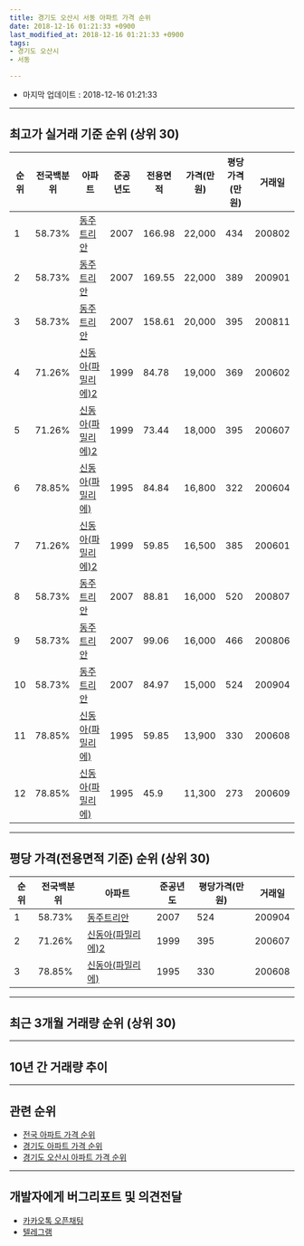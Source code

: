 ```yaml
---
title: 경기도 오산시 서동 아파트 가격 순위
date: 2018-12-16 01:21:33 +0900
last_modified_at: 2018-12-16 01:21:33 +0900
tags:
- 경기도 오산시
- 서동

---
```


* 마지막 업데이트 : 2018-12-16 01:21:33

---

## 최고가 실거래 기준 순위 (상위 30)


|순위|전국백분위|아파트|준공년도|전용면적|가격(만원)|평당가격(만원)|거래일|
|---|---|---|---|---|---|---|---|
|1|58.73%|[동주트리안](https://search.naver.com/search.naver?query=%EA%B2%BD%EA%B8%B0%EB%8F%84+%EC%98%A4%EC%82%B0%EC%8B%9C+%EC%84%9C%EB%8F%99+%EB%8F%99%EC%A3%BC%ED%8A%B8%EB%A6%AC%EC%95%88)|2007|166.98|22,000|434|200802|
|2|58.73%|[동주트리안](https://search.naver.com/search.naver?query=%EA%B2%BD%EA%B8%B0%EB%8F%84+%EC%98%A4%EC%82%B0%EC%8B%9C+%EC%84%9C%EB%8F%99+%EB%8F%99%EC%A3%BC%ED%8A%B8%EB%A6%AC%EC%95%88)|2007|169.55|22,000|389|200901|
|3|58.73%|[동주트리안](https://search.naver.com/search.naver?query=%EA%B2%BD%EA%B8%B0%EB%8F%84+%EC%98%A4%EC%82%B0%EC%8B%9C+%EC%84%9C%EB%8F%99+%EB%8F%99%EC%A3%BC%ED%8A%B8%EB%A6%AC%EC%95%88)|2007|158.61|20,000|395|200811|
|4|71.26%|[신동아(파밀리에)2](https://search.naver.com/search.naver?query=%EA%B2%BD%EA%B8%B0%EB%8F%84+%EC%98%A4%EC%82%B0%EC%8B%9C+%EC%84%9C%EB%8F%99+%EC%8B%A0%EB%8F%99%EC%95%84%28%ED%8C%8C%EB%B0%80%EB%A6%AC%EC%97%90%292)|1999|84.78|19,000|369|200602|
|5|71.26%|[신동아(파밀리에)2](https://search.naver.com/search.naver?query=%EA%B2%BD%EA%B8%B0%EB%8F%84+%EC%98%A4%EC%82%B0%EC%8B%9C+%EC%84%9C%EB%8F%99+%EC%8B%A0%EB%8F%99%EC%95%84%28%ED%8C%8C%EB%B0%80%EB%A6%AC%EC%97%90%292)|1999|73.44|18,000|395|200607|
|6|78.85%|[신동아(파밀리에)](https://search.naver.com/search.naver?query=%EA%B2%BD%EA%B8%B0%EB%8F%84+%EC%98%A4%EC%82%B0%EC%8B%9C+%EC%84%9C%EB%8F%99+%EC%8B%A0%EB%8F%99%EC%95%84%28%ED%8C%8C%EB%B0%80%EB%A6%AC%EC%97%90%29)|1995|84.84|16,800|322|200604|
|7|71.26%|[신동아(파밀리에)2](https://search.naver.com/search.naver?query=%EA%B2%BD%EA%B8%B0%EB%8F%84+%EC%98%A4%EC%82%B0%EC%8B%9C+%EC%84%9C%EB%8F%99+%EC%8B%A0%EB%8F%99%EC%95%84%28%ED%8C%8C%EB%B0%80%EB%A6%AC%EC%97%90%292)|1999|59.85|16,500|385|200601|
|8|58.73%|[동주트리안](https://search.naver.com/search.naver?query=%EA%B2%BD%EA%B8%B0%EB%8F%84+%EC%98%A4%EC%82%B0%EC%8B%9C+%EC%84%9C%EB%8F%99+%EB%8F%99%EC%A3%BC%ED%8A%B8%EB%A6%AC%EC%95%88)|2007|88.81|16,000|520|200807|
|9|58.73%|[동주트리안](https://search.naver.com/search.naver?query=%EA%B2%BD%EA%B8%B0%EB%8F%84+%EC%98%A4%EC%82%B0%EC%8B%9C+%EC%84%9C%EB%8F%99+%EB%8F%99%EC%A3%BC%ED%8A%B8%EB%A6%AC%EC%95%88)|2007|99.06|16,000|466|200806|
|10|58.73%|[동주트리안](https://search.naver.com/search.naver?query=%EA%B2%BD%EA%B8%B0%EB%8F%84+%EC%98%A4%EC%82%B0%EC%8B%9C+%EC%84%9C%EB%8F%99+%EB%8F%99%EC%A3%BC%ED%8A%B8%EB%A6%AC%EC%95%88)|2007|84.97|15,000|524|200904|
|11|78.85%|[신동아(파밀리에)](https://search.naver.com/search.naver?query=%EA%B2%BD%EA%B8%B0%EB%8F%84+%EC%98%A4%EC%82%B0%EC%8B%9C+%EC%84%9C%EB%8F%99+%EC%8B%A0%EB%8F%99%EC%95%84%28%ED%8C%8C%EB%B0%80%EB%A6%AC%EC%97%90%29)|1995|59.85|13,900|330|200608|
|12|78.85%|[신동아(파밀리에)](https://search.naver.com/search.naver?query=%EA%B2%BD%EA%B8%B0%EB%8F%84+%EC%98%A4%EC%82%B0%EC%8B%9C+%EC%84%9C%EB%8F%99+%EC%8B%A0%EB%8F%99%EC%95%84%28%ED%8C%8C%EB%B0%80%EB%A6%AC%EC%97%90%29)|1995|45.9|11,300|273|200609|


---

## 평당 가격(전용면적 기준) 순위 (상위 30)


|순위|전국백분위|아파트|준공년도|평당가격(만원)|거래일|
|---|---|---|---|---|---|
|1|58.73%|[동주트리안](https://search.naver.com/search.naver?query=%EA%B2%BD%EA%B8%B0%EB%8F%84+%EC%98%A4%EC%82%B0%EC%8B%9C+%EC%84%9C%EB%8F%99+%EB%8F%99%EC%A3%BC%ED%8A%B8%EB%A6%AC%EC%95%88)|2007|524|200904|
|2|71.26%|[신동아(파밀리에)2](https://search.naver.com/search.naver?query=%EA%B2%BD%EA%B8%B0%EB%8F%84+%EC%98%A4%EC%82%B0%EC%8B%9C+%EC%84%9C%EB%8F%99+%EC%8B%A0%EB%8F%99%EC%95%84%28%ED%8C%8C%EB%B0%80%EB%A6%AC%EC%97%90%292)|1999|395|200607|
|3|78.85%|[신동아(파밀리에)](https://search.naver.com/search.naver?query=%EA%B2%BD%EA%B8%B0%EB%8F%84+%EC%98%A4%EC%82%B0%EC%8B%9C+%EC%84%9C%EB%8F%99+%EC%8B%A0%EB%8F%99%EC%95%84%28%ED%8C%8C%EB%B0%80%EB%A6%AC%EC%97%90%29)|1995|330|200608|


---

## 최근 3개월 거래량 순위 (상위 30)


<div style="width:100%;">
    <canvas id="deal_count_ranking" height="250"></canvas>
</div>


<script>
new Chart(document.getElementById("deal_count_ranking"), {
    type: 'horizontalBar',
    data: {
        labels: ['신동아(파밀리에)', '신동아(파밀리에)2'],
        datasets: [{
            label: '실거래 수',
            data: [4, 2],
            borderColor: "rgba(255, 0, 128, 1)",
            backgroundColor: "rgba(255, 0, 128, 0.5)",
            fill: false,
        }]
    },
    options: {
        responsive: true,
        title: {
            display: true,
            text: '최근 3개월 거래량 순위'
        },
        tooltips: {
            mode: 'index',
            intersect: false,
            callbacks: {
                title: function(tooltipItems, data) {
                    return "실거래 수:";
                },
                label: function(tooltipItem, data) {
                    return data.labels[tooltipItem.index] + ": " + tooltipItem.xLabel;
                }
            }
        },
        hover: {
            mode: 'nearest',
            intersect: true
        },
        scales: {
            xAxes: [{
                display: true,
                scaleLabel: {
                    display: true,
                    labelString: '실거래 수'
                },
                ticks: {
                    suggestedMin: 0,
                }
            }],
            yAxes: [{
                display: true,
                ticks: {
                    autoSkip: false,
                    callback: function(value, index, values) {
                        if (value.length > 15)
                            return value.substr(0, 13) + "...";
                        else
                            return value;
                    }
                },
                scaleLabel: {
                    display: false,
                }
            }]
        }
    }
});

</script>


---

## 10년 간 거래량 추이


<div style="width:100%;">
    <canvas id="deal_progress" height="250"></canvas>
</div>

<script>
new Chart(document.getElementById("deal_progress"), {
    type: 'line',
    data: {
        labels: ['200812','200901','200902','200903','200904','200905','200906','200907','200908','200909','200910','200911','200912','201001','201002','201003','201004','201005','201006','201007','201008','201009','201010','201011','201012','201101','201102','201103','201104','201105','201106','201107','201108','201109','201110','201111','201112','201201','201202','201203','201204','201205','201206','201207','201208','201209','201210','201211','201212','201301','201302','201303','201304','201305','201306','201307','201308','201309','201310','201311','201312','201401','201402','201403','201404','201405','201406','201407','201408','201409','201410','201411','201412','201501','201502','201503','201504','201505','201506','201507','201508','201509','201510','201511','201512','201601','201602','201603','201604','201605','201606','201607','201608','201609','201610','201611','201612','201701','201702','201703','201704','201705','201706','201707','201708','201709','201710','201711','201712','201801','201802','201803','201804','201805','201806','201807','201808','201809','201810','201811','201812'],
        datasets: [{
            label: '실거래 수',
            pointRadius: 1,
            data: [2, 4, 2, 4, 4, 2, 8, 7, 9, 8, 9, 4, 4, 6, 7, 8, 7, 4, 4, 5, 5, 6, 14, 10, 3, 8, 22, 27, 18, 17, 24, 13, 25, 18, 7, 6, 10, 7, 12, 18, 16, 11, 11, 9, 3, 9, 10, 6, 5, 2, 5, 10, 10, 10, 8, 7, 10, 9, 22, 10, 7, 6, 7, 11, 9, 9, 8, 11, 15, 7, 7, 7, 3, 10, 5, 14, 15, 12, 6, 8, 7, 9, 9, 8, 7, 7, 3, 13, 12, 11, 5, 7, 8, 9, 12, 6, 9, 1, 6, 5, 7, 5, 6, 9, 8, 5, 9, 5, 6, 4, 0, 6, 0, 2, 2, 1, 1, 2, 4, 2, 0],
            borderColor: "rgba(255, 201, 14, 1)",
            backgroundColor: "rgba(255, 201, 14, 0.5)",
            fill: true,
        }]
    },
    options: {
        responsive: true,
        title: {
            display: true,
            text: '10년간 거래량 추이'
        },
        tooltips: {
            mode: 'index',
            intersect: false,
        },
        hover: {
            mode: 'nearest',
            intersect: true
        },
        scales: {
            xAxes: [{
                display: true,
                scaleLabel: {
                    display: true,
                    labelString: '년/월'
                }
            }],
            yAxes: [{
                display: true,
                ticks: {
                    suggestedMin: 0,
                },
                scaleLabel: {
                    display: true,
                    labelString: '실거래 수'
                }
            }]
        }
    }
});

</script>


---

## 관련 순위

- [전국 아파트 가격 순위](https://inasie.github.io/apt-ranking/전국)
- [경기도 아파트 가격 순위](https://inasie.github.io/apt-ranking/경기도)
- [경기도 오산시 아파트 가격 순위](https://inasie.github.io/apt-ranking/경기도-오산시)


---

## 개발자에게 버그리포트 및 의견전달

- [카카오톡 오픈채팅](https://open.kakao.com/o/gLJUAP4)
- [텔레그램](https://t.me/inasie)

